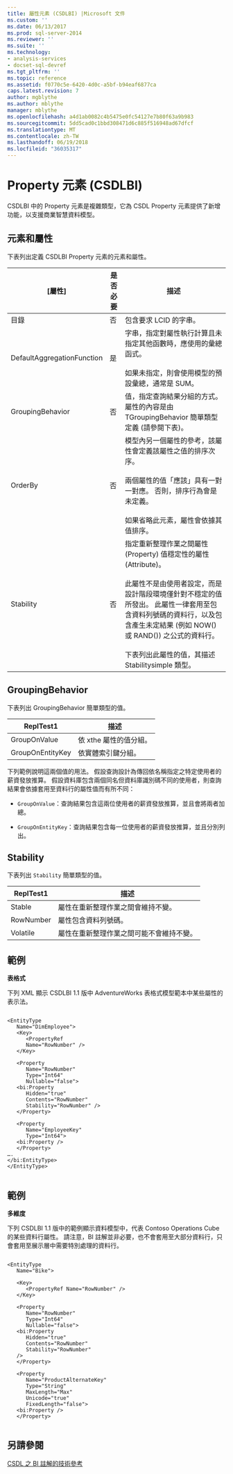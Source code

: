 ```yaml
---
title: 屬性元素 (CSDLBI) |Microsoft 文件
ms.custom: ''
ms.date: 06/13/2017
ms.prod: sql-server-2014
ms.reviewer: ''
ms.suite: ''
ms.technology:
- analysis-services
- docset-sql-devref
ms.tgt_pltfrm: ''
ms.topic: reference
ms.assetid: f0770c5e-6420-4d0c-a5bf-b94eaf6877ca
caps.latest.revision: 7
author: mgblythe
ms.author: mblythe
manager: mblythe
ms.openlocfilehash: a4d1ab0082c4b5475e0fc54127e7b80f63a9b983
ms.sourcegitcommit: 5dd5cad0c1bbd308471d6c885f516948ad67dfcf
ms.translationtype: MT
ms.contentlocale: zh-TW
ms.lasthandoff: 06/19/2018
ms.locfileid: "36035317"
---
```

# <a name="property-element-csdlbi"></a>Property 元素 (CSDLBI)
  CSDLBI 中的 Property 元素是複雜類型，它為 CSDL Property 元素提供了新增功能，以支援商業智慧資料模型。  
  
## <a name="elements-and-attributes"></a>元素和屬性  
 下表列出定義 CSDLBI Property 元素的元素和屬性。  
  
|[屬性]|是否必要|描述|  
|----------|-----------------|-----------------|  
|目錄|否|包含要求 LCID 的字串。|  
|DefaultAggregationFunction|是|字串，指定對屬性執行計算且未指定其他函數時，應使用的彙總函式。<br /><br /> 如果未指定，則會使用模型的預設彙總，通常是 SUM。|  
|GroupingBehavior|否|值，指定查詢結果分組的方式。 屬性的內容是由 TGroupingBehavior 簡單類型定義 (請參閱下表)。|  
|OrderBy|否|模型內另一個屬性的參考，該屬性會定義該屬性之值的排序次序。<br /><br /> 兩個屬性的值「應該」具有一對一對應。 否則，排序行為會是未定義。<br /><br /> 如果省略此元素，屬性會依據其值排序。|  
|Stability|否|指定重新整理作業之間屬性 (Property) 值穩定性的屬性 (Attribute)。<br /><br /> 此屬性不是由使用者設定，而是設計階段環境僅針對不穩定的值所發出。 此屬性一律套用至包含資料列號碼的資料行，以及包含產生未定結果 (例如 NOW() 或 RAND()) 之公式的資料行。<br /><br /> 下表列出此屬性的值，其描述 Stabilitysimple 類型。|  
  
## <a name="groupingbehavior"></a>GroupingBehavior  
 下表列出 GroupingBehavior 簡單類型的值。  
  
|ReplTest1|描述|  
|-----------|-----------------|  
|GroupOnValue|依 xthe 屬性的值分組。|  
|GroupOnEntityKey|依實體索引鍵分組。|  
  
 下列範例說明這兩個值的用法。 假設查詢設計為傳回依名稱指定之特定使用者的薪資發放推算。 假設資料庫包含兩個同名但資料庫識別碼不同的使用者，則查詢結果會依據套用至資料行的屬性值而有所不同：  
  
-   `GroupOnValue`：查詢結果包含這兩位使用者的薪資發放推算，並且會將兩者加總。  
  
-   `GroupOnEntityKey`：查詢結果包含每一位使用者的薪資發放推算，並且分別列出。  
  
## <a name="stability"></a>Stability  
 下表列出 `Stability` 簡單類型的值。  
  
|ReplTest1|描述|  
|-----------|-----------------|  
|Stable|屬性在重新整理作業之間會維持不變。|  
|RowNumber|屬性包含資料列號碼。|  
|Volatile|屬性在重新整理作業之間可能不會維持不變。|  
  
## <a name="example"></a>範例  
 **表格式**  
  
 下列 XML 顯示 CSDLBI 1.1 版中 AdventureWorks 表格式模型範本中某些屬性的表示法。  
  
```  
  
<EntityType   
   Name="DimEmployee">  
   <Key>  
      <PropertyRef   
      Name="RowNumber" />  
   </Key>  
  
   <Property   
      Name="RowNumber"   
      Type="Int64"   
      Nullable="false">  
   <bi:Property   
      Hidden="true"   
      Contents="RowNumber"   
      Stability="RowNumber" />  
   </Property>  
  
   <Property   
      Name="EmployeeKey"   
      Type="Int64">  
   <bi:Property />  
   </Property>  
….  
</bi:EntityType>  
</EntityType>  
  
```  
  
## <a name="example"></a>範例  
 **多維度**  
  
 下列 CSDLBI 1.1 版中的範例顯示資料模型中，代表 Contoso Operations Cube 的某些資料行屬性。 請注意，BI 註解並非必要，也不會套用至大部分資料行，只會套用至展示層中需要特別處理的資料行。  
  
```  
  
<EntityType   
   Name="Bike">  
  
   <Key>  
      <PropertyRef Name="RowNumber" />  
   </Key>  
  
   <Property   
      Name="RowNumber"   
      Type="Int64"   
      Nullable="false">  
   <bi:Property   
      Hidden="true"   
      Contents="RowNumber"   
      Stability="RowNumber"   
   />  
   </Property>  
  
   <Property   
      Name="ProductAlternateKey"   
      Type="String"   
      MaxLength="Max"   
      Unicode="true"   
      FixedLength="false">  
   <bi:Property />  
   </Property>  
  
```  
  
## <a name="see-also"></a>另請參閱  
 [CSDL 之 BI 註解的技術參考](technical-reference-for-bi-annotations-to-csdl.md)  
  
  